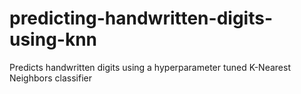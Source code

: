 # predicting-handwritten-digits-using-knn
Predicts handwritten digits using a hyperparameter tuned K-Nearest Neighbors classifier
